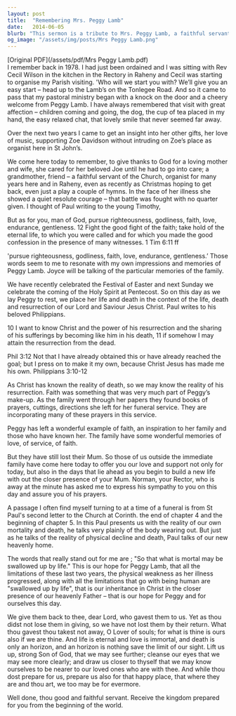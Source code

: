 ```yaml
---
layout: post
title:  "Remembering Mrs. Peggy Lamb"
date:   2014-06-05
blurb: "This sermon is a tribute to Mrs. Peggy Lamb, a faithful servant of the Church and a loving mother and wife. It recounts her love for music, her quiet resolute courage in the face of illness, and her enduring faith. The sermon encourages the congregation to remember Mrs. Lamb's life and death in the context of the life, death, and resurrection of Jesus Christ."
og_image: "/assets/img/posts/Mrs Peggy Lamb.png"
---
```

[Original PDF](/assets/pdf/Mrs Peggy Lamb.pdf)    
I remember back in 1978. I had just been ordained and I was sitting with Rev Cecil Wilson in the kitchen in the Rectory in Raheny and Cecil was starting to organise my Parish visiting. 'Who will we start you with? We’ll give you an easy start – head up to the Lamb’s on the Tonlegee Road. And so it came to pass that my pastoral ministry began with a knock on the door and a cheery welcome from Peggy Lamb. I have always remembered that visit with great affection – children coming and going, the dog, the cup of tea placed in my hand, the easy relaxed chat, that lovely smile that never seemed far away.

Over the next two years I came to get an insight into her other gifts, her love of music, supporting Zoe Davidson without intruding on Zoe’s place as organist here in St John’s.

We come here today to remember, to give thanks to God for a loving mother and wife, she cared for her beloved Joe until he had to go into care; a grandmother, friend – a faithful servant of the Church, organist for many years here and in Raheny, even as recently as Christmas hoping to get back, even just a play a couple of hymns. In the face of her illness she showed a quiet resolute courage – that battle was fought with no quarter given. I thought of Paul writing to the young Timothy,

But as for you, man of God, pursue righteousness, godliness, faith, love, endurance, gentleness. 12 Fight the good fight of the faith; take hold of the eternal life, to which you were called and for which you made the good confession in the presence of many witnesses. 1 Tim 6:11 ff

'pursue righteousness, godliness, faith, love, endurance, gentleness.’ Those words seem to me to resonate with my own impressions and memories of Peggy Lamb. Joyce will be talking of the particular memories of the family.

We have recently celebrated the Festival of Easter and next Sunday we celebrate the coming of the Holy Spirit at Pentecost. So on this day as we lay Peggy to rest, we place her life and death in the context of the life, death and resurrection of our Lord and Saviour Jesus Christ. Paul writes to his beloved Philippians.

10 I want to know Christ and the power of his resurrection and the sharing of his sufferings by becoming like him in his death, 11 if somehow I may attain the resurrection from the dead.

Phil 3:12 Not that I have already obtained this or have already reached the goal; but I press on to make it my own, because Christ Jesus has made me his own. Philippians 3:10-12

As Christ has known the reality of death, so we may know the reality of his resurrection. Faith was something that was very much part of Peggy’s make-up. As the family went through her papers they found books of prayers, cuttings, directions she left for her funeral service. They are incorporating many of these prayers in this service.

Peggy has left a wonderful example of faith, an inspiration to her family and those who have known her. The family have some wonderful memories of love, of service, of faith.

But they have still lost their Mum. So those of us outside the immediate family have come here today to offer you our love and support not only for today, but also in the days that lie ahead as you begin to build a new life with out the closer presence of your Mum. Norman, your Rector, who is away at the minute has asked me to express his sympathy to you on this day and assure you of his prayers.

A passage I often find myself turning to at a time of a funeral is from St Paul's second letter to the Church at Corinth. the end of chapter 4 and the beginning of chapter 5. In this Paul presents us with the reality of our own mortality and death, he talks very plainly of the body wearing out. But just as he talks of the reality of physical decline and death, Paul talks of our new heavenly home.

The words that really stand out for me are ; "So that what is mortal may be swallowed up by life." This is our hope for Peggy Lamb, that all the limitations of these last two years, the physical weakness as her illness progressed, along with all the limitations that go with being human are "swallowed up by life", that is our inheritance in Christ in the closer presence of our heavenly Father – that is our hope for Peggy and for ourselves this day.

We give them back to thee, dear Lord, who gavest them to us. Yet as thou didst not lose them in giving, so we have not lost them by their return. What thou gavest thou takest not away, O Lover of souls; for what is thine is ours also if we are thine. And life is eternal and love is immortal, and death is only an horizon, and an horizon is nothing save the limit of our sight. Lift us up, strong Son of God, that we may see further; cleanse our eyes that we may see more clearly; and draw us closer to thyself that we may know ourselves to be nearer to our loved ones who are with thee. And while thou dost prepare for us, prepare us also for that happy place, that where they are and thou art, we too may be for evermore.

Well done, thou good and faithful servant. Receive the kingdom prepared for you from the beginning of the world.
